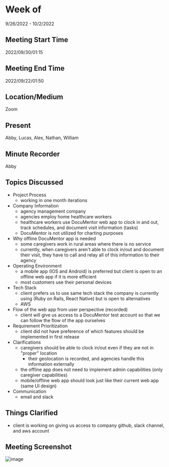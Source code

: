# Week of 
9/26/2022 - 10/2/2022

## Meeting Start Time
2022/09/30/01:15

## Meeting End Time
2022/09/22/01:50

## Location/Medium
Zoom

## Present
Abby, Lucas, Alex, Nathan, William

## Minute Recorder
Abby

## Topics Discussed

* Project Process
  * working in one month iterations
* Company Information
  * agency management company
  * agencies employ home healthcare workers
  * healthcare workers use DocuMentor web app to clock in and out, track schedules, and document visit information (tasks)
  * DocuMentor is not utilized for charting purposes
* Why offline DocuMentor app is needed
  * some caregivers work in rural areas where there is no service
  * currently, when caregivers aren't able to clock in/out and document their visit, they have to call and relay all of this information to their agency
* Operating Environment
  * a mobile app (IOS and Android) is preferred but client is open to an offline web app if it is more efficient
  * most customers use their personal devices
* Tech Stack
  * client prefers us to use same tech stack the company is currently using (Ruby on Rails, React Native) but is open to alternatives
  * AWS
* Flow of the web app from user perspective (recorded)
  * client will give us access to a DocuMentor test account so that we can follow the flow of the app ourselves
* Requirement Prioritization
  * client did not have preference of which features should be implemented in first release
* Clarifications
  * caregivers should be able to clock in/out even if they are not in "proper" location
    * their geolocation is recorded, and agencies handle this information externally
  * the offline app does not need to implement admin capabilities (only caregiver capabilities)
  * mobile/offline web app should look just like their current web app (same UI design)
* Communication 
  *  email and slack

## Things Clarified
* client is working on giving us access to company github, slack channel, and aws account

## Meeting Screenshot
![image](https://user-images.githubusercontent.com/89402649/193335864-a335516c-e92f-4d7d-910d-69a1c65cae92.png)

